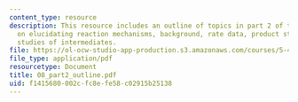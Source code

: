 ```yaml
---
content_type: resource
description: This resource includes an outline of topics in part 2 of the course,
  on elucidating reaction mechanisms, background, rate data, product studies, and
  studies of intermediates.
file: https://ol-ocw-studio-app-production.s3.amazonaws.com/courses/5-43-advanced-organic-chemistry-spring-2007/f1415680002cfc8efe58c02915b25138_08_part2_outline.pdf
file_type: application/pdf
resourcetype: Document
title: 08_part2_outline.pdf
uid: f1415680-002c-fc8e-fe58-c02915b25138
---
```

